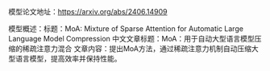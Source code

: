 模型论文地址：https://arxiv.org/abs/2406.14909

模型概述：标题：MoA: Mixture of Sparse Attention for Automatic Large Language Model Compression
中文文章标题：MoA：用于自动大型语言模型压缩的稀疏注意力混合
文章内容：提出MoA方法，通过稀疏注意力机制自动压缩大型语言模型，提高效率并保持性能。
